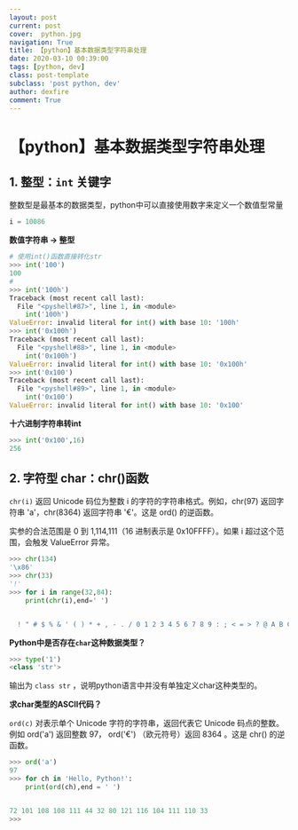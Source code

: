 ```yaml
---
layout: post
current: post
cover:  python.jpg
navigation: True
title: 【python】基本数据类型字符串处理
date: 2020-03-10 00:39:00
tags: [python, dev]
class: post-template
subclass: 'post python, dev'
author: dexfire
comment: True
---
```


# 【python】基本数据类型字符串处理

## 1. 整型：`int` 关键字

整数型是最基本的数据类型，python中可以直接使用数字来定义一个数值型常量

```python
i = 10086
```

**数值字符串 -> 整型**
```python
# 使用int()函数直接转化str
>>> int('100')
100
#
>>> int('100h')
Traceback (most recent call last):
  File "<pyshell#87>", line 1, in <module>
    int('100h')
ValueError: invalid literal for int() with base 10: '100h'
>>> int('0x100h')
Traceback (most recent call last):
  File "<pyshell#88>", line 1, in <module>
    int('0x100h')
ValueError: invalid literal for int() with base 10: '0x100h'
>>> int('0x100')
Traceback (most recent call last):
  File "<pyshell#89>", line 1, in <module>
    int('0x100')
ValueError: invalid literal for int() with base 10: '0x100'
```

**十六进制字符串转int**
```python
>>> int('0x100',16)
256
```
## 2. 字符型 char：chr()函数

`chr(i)` 返回 Unicode 码位为整数 i 的字符的字符串格式。例如，chr(97) 返回字符串 'a'，chr(8364) 返回字符串 '€'。这是 ord() 的逆函数。

实参的合法范围是 0 到 1,114,111（16 进制表示是 0x10FFFF）。如果 i 超过这个范围，会触发 ValueError 异常。

```python
>>> chr(134)
'\x86'
>>> chr(33)
'!'
>>> for i in range(32,84):
	print(chr(i),end=' ')


  ! " # $ % & ' ( ) * + , - . / 0 1 2 3 4 5 6 7 8 9 : ; < = > ? @ A B C D E F G H I J K L M N O P Q R S
```

**Python中是否存在`char`这种数据类型？**

```python
>>> type('1')
<class 'str'>
```
输出为 `class str` ，说明python语言中并没有单独定义char这种类型的。

**求char类型的ASCII代码？**

`ord(c)` 对表示单个 Unicode 字符的字符串，返回代表它 Unicode 码点的整数。例如 ord('a') 返回整数 97， ord('€') （欧元符号）返回 8364 。这是 chr() 的逆函数。
```python
>>> ord('a')
97
>>> for ch in 'Hello, Python!':
	print(ord(ch),end = ' ')


72 101 108 108 111 44 32 80 121 116 104 111 110 33
>>>
```
